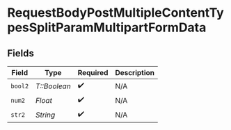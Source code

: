 # RequestBodyPostMultipleContentTypesSplitParamMultipartFormData


## Fields

| Field              | Type               | Required           | Description        |
| ------------------ | ------------------ | ------------------ | ------------------ |
| `bool2`            | *T::Boolean*       | :heavy_check_mark: | N/A                |
| `num2`             | *Float*            | :heavy_check_mark: | N/A                |
| `str2`             | *String*           | :heavy_check_mark: | N/A                |